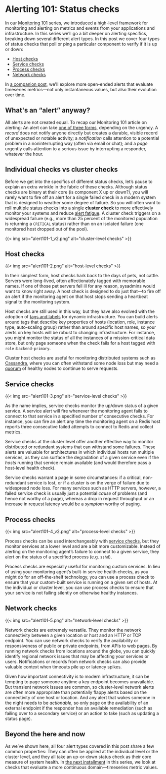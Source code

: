 # Alerting 101: Status checks


In our [Monitoring 101](/blog/monitoring-101-collecting-data/) series, we introduced a high-level framework for monitoring and alerting on metrics and events from your applications and infrastructure. In this series we’ll go a bit deeper on alerting specifics, breaking down several different alert types. In this post we cover four types of status checks that poll or ping a particular component to verify if it is up or down:

-   [Host checks](#host-checks)
-   [Service checks](#service-checks)
-   [Process checks](#process-checks)
-   [Network checks](#network-checks)

In [a companion post][part-2], we'll explore more open-ended alerts that evaluate timeseries metrics—not only instantaneous values, but also their evolution over time.

What's an “alert” anyway?
-------------------------------------

All alerts are not created equal. To recap our Monitoring 101 article on alerting: An alert can take [one of three forms](/blog/monitoring-101-alerting/), depending on the urgency. A *record* does not notify anyone directly but creates a durable, visible record of unexpected or notable activity; a *notification* calls attention to a potential problem in a noninterrupting way (often via email or chat); and a *page* urgently calls attention to a serious issue by interrupting a responder, whatever the hour.

Individual checks vs cluster checks
-----------------------------------

Before we get into the specifics of different status checks, let’s pause to explain an extra wrinkle in the fabric of these checks. Although status checks are binary at their core (is component X up or down?), you will rarely want to fire off an alert for a single failed check in a modern system that is designed to weather some degree of failure. So you will often want to roll multiple status checks into a single **cluster check** to more effectively monitor your systems and reduce [alert fatigue](https://en.wikipedia.org/wiki/Alarm_fatigue). A cluster check triggers on a widespread failure (e.g., more than 25 percent of the monitored population is returning a `CRITICAL` status) rather than on an isolated failure (one monitored host dropped out of the pool).

{{< img src="alert101-1_v2.png" alt="cluster-level checks" >}}

Host checks
-----------

{{< img src="alert101-2.png" alt="host-level checks" >}}

In their simplest form, host checks hark back to the days of pets, not cattle. Servers were long-lived, often affectionately tagged with memorable names. If one of those pet servers fell ill for any reason, sysadmins would want to know right away. A host check is designed to do just that—to fire off an alert if the monitoring agent on that host stops sending a heartbeat signal to the monitoring system.

Host checks are still used in this way, but they have also evolved with the adoption of [tags and labels](/blog/the-power-of-tagged-metrics/) for dynamic infrastructure. You can build alerts around tags that describe key properties of hosts (location, role, instance type, auto-scaling group) rather than around specific host names, so your alerts on key hosts will be robust to changing infrastructure. For instance, you might monitor the status of all the instances of a mission-critical data store, but only page someone when the check fails for a host tagged with `role:backend-primary`.

Cluster host checks are useful for monitoring distributed systems such as [Cassandra](/blog/how-to-monitor-cassandra-performance-metrics/), where you can often withstand some node loss but may need a [quorum](/blog/how-to-monitor-cassandra-performance-metrics/#how-cassandra-distributes-reads-and-writes) of healthy nodes to continue to serve requests.

Service checks
--------------

{{< img src="alert101-3.png" alt="service-level checks" >}}

As the name implies, service checks monitor the up/down status of a given service. A service alert will fire whenever the monitoring agent fails to connect to that service in a specified number of consecutive checks. For instance, you can fire an alert any time the monitoring agent on a Redis host reports three consecutive failed attempts to connect to Redis and collect metrics. 

Service checks at the cluster level offer another effective way to monitor distributed or redundant systems that can withstand some failures. These alerts are valuable for architectures in which individual hosts run multiple services, as they can surface the degradation of a given service even if the *hosts* running that service remain available (and would therefore pass a host-level health check).

Service checks warrant a page in some circumstances: if a critical, non-redundant service is lost, or if a cluster is on the verge of failure due to widespread node loss. For many services such as HTTP servers, however, a failed service check is usually just a potential *cause* of problems (and hence not worthy of a page), whereas a drop in request throughput or an increase in request latency would be a *symptom* worthy of paging.

Process checks
--------------

{{< img src="alert101-4_v2.png" alt="process-level checks" >}}

Process checks can be used interchangeably with [service checks](#service-checks), but they monitor services at a lower level and are a bit more customizable. Instead of alerting on the monitoring agent’s failure to connect to a given service, they alert on the status of a specified process (e.g. `sshd`).

Process checks are especially useful for monitoring custom services. In lieu of using your monitoring agent’s built-in service health checks, as you might do for an off-the-shelf technology, you can use a process check to ensure that your custom-built service is running on a given set of hosts. At the individual or cluster level, you can use process checks to ensure that your service is not failing silently on otherwise healthy instances.

Network checks
--------------

{{< img src="alert101-5.png" alt="network-level checks" >}}

Network checks are extremely versatile. They monitor the network connectivity between a given location or host and an HTTP or TCP endpoint. You can use network checks to verify the availability or responsiveness of public or private endpoints, from APIs to web pages. By running network checks from locations around the globe, you can quickly identify regional network issues that may be affecting your services or users. Notifications or records from network checks can also provide valuable context when timeouts pile up or latency spikes.

Given how important connectivity is to modern infrastructure, it can be tempting to page someone anytime a key endpoint becomes unavailable. But transient network issues are common, so cluster-level network alerts are often more appropriate than potentially flappy alerts based on the connectivity of one host or location. And any alert that wakes someone in the night needs to be *actionable*, so only page on the availability of an external endpoint if the responder has an available remediation (such as failing over to a secondary service) or an action to take (such as updating a status page).

Beyond the here and now
----------------------

As we’ve shown here, all four alert types covered in this post share a few common properties: They can often be applied at the individual level or the cluster level, and they all take an up-or-down status check as their core measure of system health. In [the next installment][part-2] in this series, we look at checks that evaluate a more continuous domain—timeseries metric values.

[part-2]: /blog/alerting-101-metric-checks/
